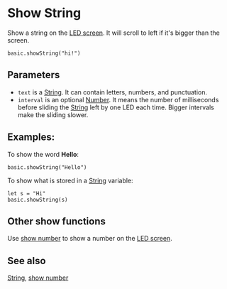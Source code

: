 # Show String

Show a string on the [LED screen](/device/screen). It will scroll to left if it's bigger than the screen.

```sig
basic.showString("hi!")
```

## Parameters

* `text` is a [String](/types/string). It can contain letters, numbers, and punctuation.
* `interval` is an optional [Number](/types/number). It means the number of milliseconds before sliding the [String](/types/string) left by one LED each time. Bigger intervals make the sliding slower.

## Examples:

To show the word **Hello**:

```blocks
basic.showString("Hello")
```

To show what is stored in a [String](/types/string) variable:

```blocks
let s = "Hi"
basic.showString(s)
```

## Other show functions

Use [show number](/reference/basic/show-number) to show a number on the [LED screen](/device/screen).

## See also

[String](/types/string), [show number](/reference/basic/show-number)
